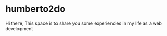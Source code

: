 # humberto2do
Hi there,
This space is to share you some experiencies in my life as a web development
